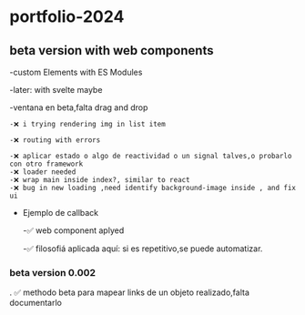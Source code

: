 # portfolio-2024
## beta version with web components

-custom Elements with ES Modules

-later: with svelte maybe

-ventana en beta,falta drag and drop

    -❌ i trying rendering img in list item
    
    -❌ routing with errors

    -❌ aplicar estado o algo de reactividad o un signal talves,o probarlo con otro framework
    -❌ loader needed
    -❌ wrap main inside index?, similar to react
    -❌ bug in new loading ,need identify background-image inside , and fix ui
- Ejemplo de callback
  <script>
    function verificarCargaDeImagenes(callback) {
      const images = document.querySelectorAll("img");
      let loadedImages = 0;

      images.forEach((img) => {
        if (img.complete) {
          loadedImages++;
        } else {
          img.addEventListener("load", () => {
            loadedImages++;
            if (loadedImages === images.length) {
              callback();
            }
          });
          img.addEventListener("error", () => {
            loadedImages++;
            if (loadedImages === images.length) {
              callback();
            }
          });
        }
      });

      if (loadedImages === images.length) {
        callback();
      }
    }

    verificarCargaDeImagenes(() => {
      document.getElementById("loading").style.display = "none";
      document.getElementById("content").style.display = "block";
    });
  </script>


    -✅ web component aplyed

    -✅ filosofiá aplicada aquí: si es repetitivo,se puede automatizar.
    
### beta version 0.002

. ✅ methodo beta para mapear links de un objeto realizado,falta documentarlo
